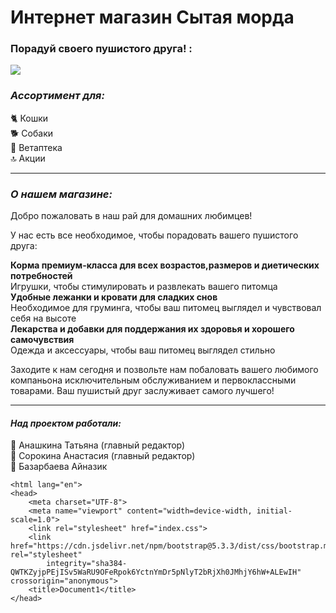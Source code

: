 # **Интернет магазин Сытая морда**
### Порадуй своего пушистого друга! :
<img src="https://github.com/git07tany/kotopes_shop/assets/171018352/07c1a954-2a9a-4239-9990-7e3139907f48">

### *Ассортимент для:*

🐈 Кошки    
🐕 Собаки    
🏥 Ветаптека    
🔝 Акции    
___
### *О нашем магазине:*    
Добро пожаловать в наш рай для домашних любимцев!   

У нас есть все необходимое, чтобы порадовать вашего пушистого друга:  

**Корма премиум-класса для всех возрастов,размеров и диетических потребностей**    
Игрушки, чтобы стимулировать и развлекать вашего питомца    
**Удобные лежанки и кровати для сладких снов**    
Необходимое для груминга, чтобы ваш питомец выглядел и чувствовал себя на высоте    
**Лекарства и добавки для поддержания их здоровья и хорошего самочувствия**    
Одежда и аксессуары, чтобы ваш питомец выглядел стильно    

Заходите к нам сегодня и позвольте нам побаловать вашего любимого компаньона исключительным обслуживанием и первоклассными товарами. Ваш пушистый друг заслуживает самого лучшего!
___

#### *Над проектом работали:*
👸 Анашкина Татьяна (главный редактор)        
👧 Сорокина Анастасия (главный редактор)          
👧 Базарбаева Айназик    


``` 
<html lang="en">
<head>
    <meta charset="UTF-8">
    <meta name="viewport" content="width=device-width, initial-scale=1.0">
    <link rel="stylesheet" href="index.css">
    <link href="https://cdn.jsdelivr.net/npm/bootstrap@5.3.3/dist/css/bootstrap.min.css" rel="stylesheet"
        integrity="sha384-QWTKZyjpPEjISv5WaRU9OFeRpok6YctnYmDr5pNlyT2bRjXh0JMhjY6hW+ALEwIH" crossorigin="anonymous">
    <title>Document1</title>
</head>
```
